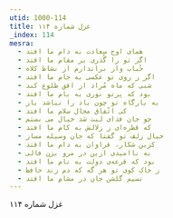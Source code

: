 ```yaml
---
utid: 1000-114
title: غزل شماره ۱۱۴
_index: 114
mesra:
  - همای اوج سعادت به دام ما افتد
  - اگر تو را گُذری بر مقام ما افتد
  - حُباب وار براندازم از نشاط کلاه
  - اگر ز روی تو عکسی به جام ما افتد
  - شبی که ماه مُراد از افق طلوع کند
  - بود که پرتو نوری به بام ما افتد
  - به بارگاه تو چون باد را نباشد بار
  - کی اتّفاق مجال سلام ما افتد
  - چو جان فدای لبت شد خیال می بستم
  - که قطره‌ای ز زلالش به کام ما افتد
  - خیال زلف تو گفتا که جان وسیله مساز
  - کزین شکار، فراوان به دام ما افتد
  - به ناامیدی ازین در مرو بزن فالی
  - بود که قرعه‌ی دولت به نام ما افتد
  - ز خاک کوی تو هر گه که دم زند حافظ
  - نسیم گلشن جان در مشامِ ما افتد
---
```

غزل شماره ۱۱۴
